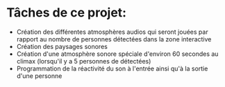 # Tâches de ce projet: #
* Création des différentes atmosphères audios qui seront jouées par rapport au nombre de personnes détectées dans la zone interactive
* Création des paysages sonores
* Création d'une atmosphère sonore spéciale d'environ 60 secondes au climax (lorsqu'il y a 5 personnes de détectées)
* Programmation de la réactivité du son à l'entrée ainsi qu'à la sortie d'une personne
